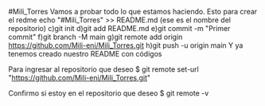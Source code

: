 #Mili_Torres
Vamos a probar todo lo que estamos haciendo.
Esto para crear el redme
echo "#Mili_Torres" >> README.md   (ese es el nombre del repositorio)
    c)git init
    d)git add README.md
    e)git commit -m "Primer commit"
    f)git branch -M main
    g)git remote add origin https://github.com/Mili-eni/Mili_Torres.git
    h)git push -u origin main
    Y ya tenemos creado nuestro README con códigos 



Para ingresar al repositorio que deseo
$ git remote set-url "https://github.com/Mili-eni/Mili_Torres.git"

Confirmo si estoy en el repositorio que deseo
$ git remote -v





